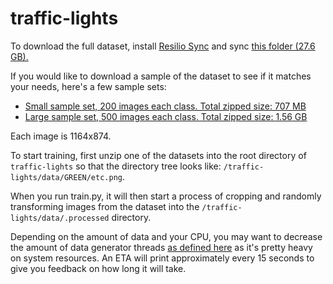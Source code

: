 # traffic-lights

To download the full dataset, install [Resilio Sync](https://www.resilio.com/individuals/) and sync [this folder (27.6 GB).](https://link.resilio.com/#f=Traffic%20Lights%20Data&sz=3E10&t=2&s=I6YQPFIH6FCRURBIZPTET5JAB7X43U7QZHF6LWNFSCOAQDYQ3GGA&i=C426FTJRJUFVXKGK4WIR5U22BXEV44DFQ&v=2.6&a=2)

If you would like to download a sample of the dataset to see if it matches your needs, here's a few sample sets:
- [Small sample set, 200 images each class. Total zipped size: 707 MB](https://link.resilio.com/#f=Traffic%20Lights%20Small&sz=74E7&t=2&s=ZKDEP4CNVMHKYZCXE4ZZKYG4DO2UXG3RSWUPPCVNLB4JH4ZLFHJA&i=CEV5W25MHKRQQVP7OTRGS6RBH7T7NKZ3P&v=2.6&a=2)
- [Large sample set, 500 images each class. Total zipped size: 1.56 GB](https://link.resilio.com/#f=Traffic%20Lights%20Large&sz=16E8&t=2&s=KX5CB5LILKQ4STGPE2E6MY2RDYXVOCO3S42GIKZ6N5D5XW25UC6A&i=CFGKHUOSIEMJ2QL43W6HGM6BLFENSKQ37&v=2.6&a=2)

Each image is 1164x874.

To start training, first unzip one of the datasets into the root directory of `traffic-lights` so that the directory tree looks like: `/traffic-lights/data/GREEN/etc.png`.

When you run train.py, it will then start a process of cropping and randomly transforming images from the dataset into the `/traffic-lights/data/.processed` directory.

Depending on the amount of data and your CPU, you may want to decrease the amount of data generator threads [as defined here](train.py#L208) as it's pretty heavy on system resources. An ETA will print approximately every 15 seconds to give you feedback on how long it will take.
